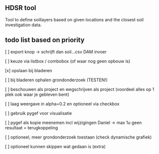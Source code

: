 ## HDSR tool

Tool to define soillayers based on given locations and the closest soil investigation data.

## todo list based on priority

[ ] export knop -> schrijft dan soil...csv DAM invoer

[ ] keuze via listbox / combobox (of waar nog geen opbouw is)

[x] opslaan bij bladeren

[ ] bij bladeren ophalen grondonderzoek (TESTEN!)

[ ] beschouwen als project en wegschrijven als project (voordeel alles op 1 plek ook waar je gebleven bent)

[ ] laag weergave in alpha=0.2 en optioneel via checkbox

[ ] gebruik pygef voor visualisatie

[ ] pygef als kopie meenemen incl wijzigingen Daniel -> max 1u geen resultaat = terugkoppeling

[ ] optioneel, meer grondonderzoek toestaan (check dynamische grafiek)

[ ] optioneel kunnen skippen wat gedaan is (extra)

